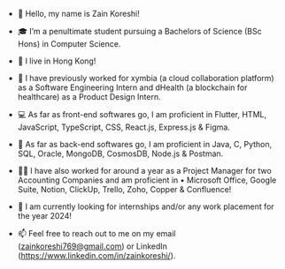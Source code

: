 - 👋 Hello, my name is Zain Koreshi!

- 🎓 I’m a penultimate student pursuing a Bachelors of Science (BSc Hons) in Computer Science.

- 📍 I live in Hong Kong!

- 👔 I have previously worked for xymbia (a cloud collaboration platform) as a Software Engineering Intern and dHealth (a blockchain for healthcare) as a Product Design Intern.

- 💻 As far as front-end softwares go, I am proficient in Flutter, HTML, JavaScript, TypeScript, CSS, React.js, Express.js & Figma.

- 💾 As far as back-end softwares go, I am proficient in Java, C, Python, SQL, Oracle, MongoDB, CosmosDB, Node.js & Postman.

- 👨‍💼 I have also worked for around a year as a Project Manager for two Accounting Companies and am proficient in •	Microsoft Office, Google Suite, Notion, ClickUp, Trello, Zoho, Copper & Confluence!

- 📆 I am currently looking for internships and/or any work placement for the year 2024!

- 📫 Feel free to reach out to me on my email (zainkoreshi769@gmail.com) or LinkedIn (https://www.linkedin.com/in/zainkoreshi/).

<!---
zainkoreshi/zainkoreshi is a ✨ special ✨ repository because its `README.md` (this file) appears on your GitHub profile.
You can click the Preview link to take a look at your changes.
--->

